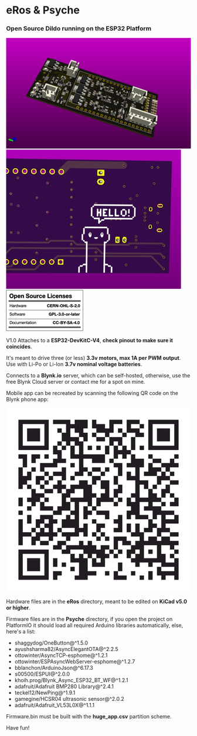 # eRos & Psyche
### **Open Source Dildo running on the ESP32 Platform**

![PCB!](Images/eROS.png?raw=true "PCB")
![Hello!](Images/Dong.jpeg?raw=true "Hi!")
![Licenses](Images/LICENSE-INFO.png?raw=true "License Information")

V1.0 Attaches to a **ESP32-DevKitC-V4**, **check pinout to make sure it coincides**.

It's meant to drive three (or less) **3.3v motors, max 1A per PWM output**.
Use with Li-Po or Li-Ion **3.7v nominal voltage batteries**.

Connects to a **Blynk.io** server, which can be self-hosted, otherwise, use the free Blynk Cloud server or contact me for a spot on mine.

Mobile app can be recreated by scanning the following QR code on the Blynk phone app:

![Blynk Project QR](Images/blynkQR.png?raw=true "Scan this on Blynk app")

Hardware files are in the **eRos** directory, meant to be edited on **KiCad v5.0 or higher**.

Firmware files are in the **Psyche** directory, if you open the project on PlatformIO it should load all required Arduino libraries automatically, else, here's a list:

 - shaggydog/OneButton@^1.5.0
 - ayushsharma82/AsyncElegantOTA@^2.2.5
 - ottowinter/AsyncTCP-esphome@^1.2.1
 - ottowinter/ESPAsyncWebServer-esphome@^1.2.7
 - bblanchon/ArduinoJson@^6.17.3
 - s00500/ESPUI@^2.0.0
 - khoih.prog/Blynk_Async_ESP32_BT_WF@^1.2.1
 - adafruit/Adafruit BMP280 Library@^2.4.1
 - teckel12/NewPing@^1.9.1
 - gamegine/HCSR04 ultrasonic sensor@^2.0.2
 - adafruit/Adafruit_VL53L0X@^1.1.1

Firmware.bin must be built with the **huge_app.csv** partition scheme.

Have fun!
